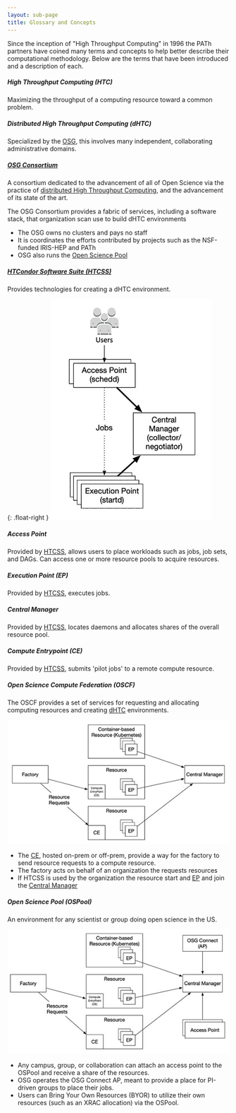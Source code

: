```yaml
---
layout: sub-page
title: Glossary and Concepts
---
```


Since the inception of "High Throughput Computing" in 1996 the PATh partners have coined many
terms and concepts to help better describe their computational methodology. Below are the terms
that have been introduced and a description of each.

##### High Throughput Computing (HTC)
Maximizing the throughput of a computing resource toward a common problem.

##### Distributed High Throughput Computing (dHTC)
Specialized by the [OSG](#osg-consortiumosg-htcorg), this involves many independent, collaborating administrative domains.

##### [OSG Consortium](https://osg-htc.org)
A consortium dedicated to the advancement of all of Open Science via the practice of [distributed High Throughput Computing](#distributed-high-throughput-computing-dhtc), and the advancement of its state of the art.

The OSG Consortium provides a fabric of services, including a software stack, that organization scan use to build dHTC environments

- The OSG owns no clusters and pays no staff
- It is coordinates the efforts contributed by projects such as the NSF-funded IRIS-HEP and PATh
- OSG also runs the [Open Science Pool](#open-science-pool-ospool)

##### [HTCondor Software Suite (HTCSS)](https://htcondor.org)
Provides technologies for creating a dHTC environment.

{: .float-right }
![Image detailing the interaction between users and HTCSS services](images/HTCSS-service-interaction.jpg)

##### Access Point
Provided by [HTCSS](#htcondor-software-suite-htcsshtcondororg), allows users to place workloads such as jobs, job sets, and DAGs. Can access one or more resource pools to acquire resources.

##### Execution Point (EP)
Provided by [HTCSS](#htcondor-software-suite-htcsshtcondororg), executes jobs.

##### Central Manager
Provided by [HTCSS](#htcondor-software-suite-htcsshtcondororg), locates daemons and allocates shares of the overall resource pool.

##### Compute Entrypoint (CE)
Provided by [HTCSS](#htcondor-software-suite-htcsshtcondororg), submits 'pilot jobs' to a remote compute resource.

##### Open Science Compute Federation (OSCF)
The OSCF provides a set of services for requesting and allocating computing resources and creating [dHTC](#distributed-high-throughput-computing-dhtc) environments.

![OSFC graphic detailing the interaction between the CE, factory, and resources](images/OSFC-graphic.jpg)

- The [CE](#compute-entrypoint-ce), hosted on-prem or off-prem, provide a way for the factory to 
  send resource requests to a compute resource.
- The factory acts on behalf of an organization the requests resources
- If HTCSS is used by the organization the resource start and [EP](#execution-point-ep) and join the [Central Manager](#central-manager)

##### Open Science Pool (OSPool)
An environment for any scientist or group doing open science in the US.

![Graphic detailing the interaction happening in the OSPool](images/OSPool-graphic.jpg)

- Any campus, group, or collaboration can attach an access point to the OSPool and receive a share of the resources.
- OSG operates the OSG Connect AP, meant to provide a place for PI-driven groups to place their jobs.
- Users can Bring Your Own Resources (BYOR) to utilize their own resources (such as an XRAC allocation) via the OSPool.